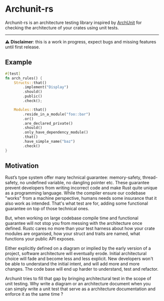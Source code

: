 # Archunit-rs

Archunit-rs is an architecture testing library inspired by [ArchUnit](https://www.archunit.org/) for checking
the architecture of your crates using unit tests.

---

⚠️ **Disclaimer**: this is a work in progress, expect bugs and missing features until first release.

## Example

```rust
#[test]
fn arch_rules() {
    Structs::that()
        .implement("Display")
        .should()
        .public()
        .check();

    Modules::that()
        .reside_in_a_module("foo::bar")
        .or()
        .are_declared_private()
        .should()
        .only_have_dependency_module()
        .that()
        .have_simple_name("baz")
        .check()
}
```

## Motivation

Rust’s type system offer many technical guarantee: memory-safety, thread-safety, no undefined variable, no dangling
pointer etc.
These guarantee prevent developers from writing incorrect code and make Rust quite unique as a programming language.
While the compiler ensure our codebase "works" from a machine perspective, humans needs some insurance that it also work
as intended. That's what test are for, adding some functional guarantee on top of those technical ones.

But, when working on large codebase compile time and functional guarantee will not stop you
from messing with the architecture once defined.
Rustc cares no more than your test harness about how your crate modules are organised, how your struct and traits
are named, what functions your public API exposes.

Either explicitly defined on a diagram or implied by the early version of a project, software architecture will
eventually erode.
Initial architectural choice will fade and become less and less explicit.
New developers won't be able to understand the initial intent, and will add more and more changes. The code base will
end up
harder to understand, test and refactor.

Archunit tries to fill that gap by bringing architectural test in the scope of unit testing.
Why write a diagram or an architecture document when you can simply write a unit test that
serve as a architecture documentation and enforce it as the same time ?


